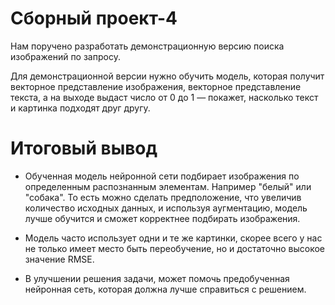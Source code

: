 
# Сборный проект-4

Нам поручено разработать демонстрационную версию поиска изображений по запросу.

Для демонстрационной версии нужно обучить модель, которая получит векторное представление изображения, векторное представление текста, а на выходе выдаст число от 0 до 1 — покажет, насколько текст и картинка подходят друг другу.


# Итоговый вывод

- Обученная модель нейронной сети подбирает изображения по определенным распознанным элементам. Например "белый" или "собака". То есть можно сделать предположение, что увеличив количество исходных данных, и используя аугментацию, модель лучше обучится и сможет корректнее подбирать изображения.

- Модель часто использует одни и те же картинки, скорее всего у нас не только имеет место быть переобучение, но и достаточно высокое значение RMSE.

- В улучшении решения задачи, может помочь предобученная нейронная сеть, которая должна лучше справиться с решением.